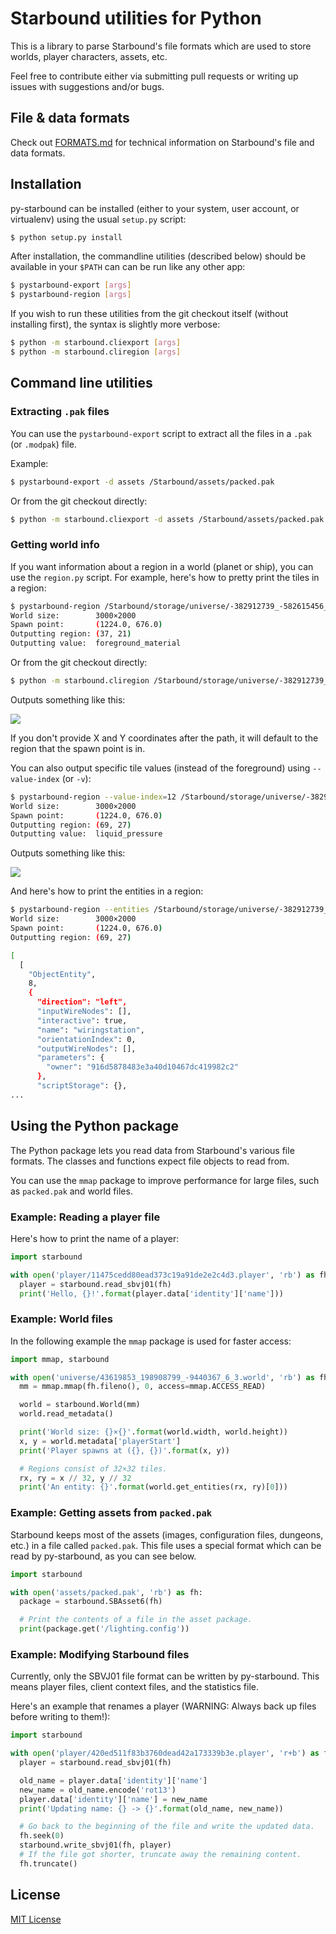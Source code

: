 Starbound utilities for Python
==============================

This is a library to parse Starbound's file formats which are used to
store worlds, player characters, assets, etc.

Feel free to contribute either via submitting pull requests or writing
up issues with suggestions and/or bugs.


File & data formats
-------------------

Check out [FORMATS.md](./FORMATS.md) for technical information on
Starbound's file and data formats.

Installation
------------

py-starbound can be installed (either to your system, user account, or
virtualenv) using the usual `setup.py` script:

```bash
$ python setup.py install
```

After installation, the commandline utilities (described below) should
be available in your `$PATH` can can be run like any other app:

```bash
$ pystarbound-export [args]
$ pystarbound-region [args]
```

If you wish to run these utilities from the git checkout itself (without
installing first), the syntax is slightly more verbose:

```bash
$ python -m starbound.cliexport [args]
$ python -m starbound.cliregion [args]
```

Command line utilities
----------------------

### Extracting `.pak` files

You can use the `pystarbound-export` script to extract all the files in a `.pak`
(or `.modpak`) file.

Example:

```bash
$ pystarbound-export -d assets /Starbound/assets/packed.pak
```

Or from the git checkout directly:

```bash
$ python -m starbound.cliexport -d assets /Starbound/assets/packed.pak
```

### Getting world info

If you want information about a region in a world (planet or ship), you
can use the `region.py` script. For example, here's how to pretty print
the tiles in a region:

```bash
$ pystarbound-region /Starbound/storage/universe/-382912739_-582615456_-73870035_3.world
World size:        3000×2000
Spawn point:       (1224.0, 676.0)
Outputting region: (37, 21)
Outputting value:  foreground_material
```

Or from the git checkout directly:

```bash
$ python -m starbound.cliregion /Starbound/storage/universe/-382912739_-582615456_-73870035_3.world
```

Outputs something like this:

![](http://i.imgur.com/b4ZitYX.png)

If you don't provide X and Y coordinates after the path, it will
default to the region that the spawn point is in.

You can also output specific tile values (instead of the foreground)
using `--value-index` (or `-v`):

```bash
$ pystarbound-region --value-index=12 /Starbound/storage/universe/-382912739_-582615456_-73870035_3.world 69 27
World size:        3000×2000
Spawn point:       (1224.0, 676.0)
Outputting region: (69, 27)
Outputting value:  liquid_pressure
```

Outputs something like this:

![](http://i.imgur.com/XZ3OYTO.png)

And here's how to print the entities in a region:

```bash
$ pystarbound-region --entities /Starbound/storage/universe/-382912739_-582615456_-73870035_3.world 69 27
World size:        3000×2000
Spawn point:       (1224.0, 676.0)
Outputting region: (69, 27)

[
  [
    "ObjectEntity",
    8,
    {
      "direction": "left",
      "inputWireNodes": [],
      "interactive": true,
      "name": "wiringstation",
      "orientationIndex": 0,
      "outputWireNodes": [],
      "parameters": {
        "owner": "916d5878483e3a40d10467dc419982c2"
      },
      "scriptStorage": {},
...
```


Using the Python package
------------------------

The Python package lets you read data from Starbound's various file
formats. The classes and functions expect file objects to read from.

You can use the `mmap` package to improve performance for large files,
such as `packed.pak` and world files.

### Example: Reading a player file

Here's how to print the name of a player:

```python
import starbound

with open('player/11475cedd80ead373c19a91de2e2c4d3.player', 'rb') as fh:
  player = starbound.read_sbvj01(fh)
  print('Hello, {}!'.format(player.data['identity']['name']))
```

### Example: World files

In the following example the `mmap` package is used for faster access:

```python
import mmap, starbound

with open('universe/43619853_198908799_-9440367_6_3.world', 'rb') as fh:
  mm = mmap.mmap(fh.fileno(), 0, access=mmap.ACCESS_READ)

  world = starbound.World(mm)
  world.read_metadata()

  print('World size: {}×{}'.format(world.width, world.height))
  x, y = world.metadata['playerStart']
  print('Player spawns at ({}, {})'.format(x, y))

  # Regions consist of 32×32 tiles.
  rx, ry = x // 32, y // 32
  print('An entity: {}'.format(world.get_entities(rx, ry)[0]))
```

### Example: Getting assets from `packed.pak`

Starbound keeps most of the assets (images, configuration files,
dungeons, etc.) in a file called `packed.pak`. This file uses a special
format which can be read by py-starbound, as you can see below.

```python
import starbound

with open('assets/packed.pak', 'rb') as fh:
  package = starbound.SBAsset6(fh)

  # Print the contents of a file in the asset package.
  print(package.get('/lighting.config'))
```

### Example: Modifying Starbound files

Currently, only the SBVJ01 file format can be written by py-starbound.
This means player files, client context files, and the statistics file.

Here's an example that renames a player (WARNING: Always back up files
before writing to them!):

```python
import starbound

with open('player/420ed511f83b3760dead42a173339b3e.player', 'r+b') as fh:
  player = starbound.read_sbvj01(fh)

  old_name = player.data['identity']['name']
  new_name = old_name.encode('rot13')
  player.data['identity']['name'] = new_name
  print('Updating name: {} -> {}'.format(old_name, new_name))

  # Go back to the beginning of the file and write the updated data.
  fh.seek(0)
  starbound.write_sbvj01(fh, player)
  # If the file got shorter, truncate away the remaining content.
  fh.truncate()
```


License
-------

[MIT License](./LICENSE)
